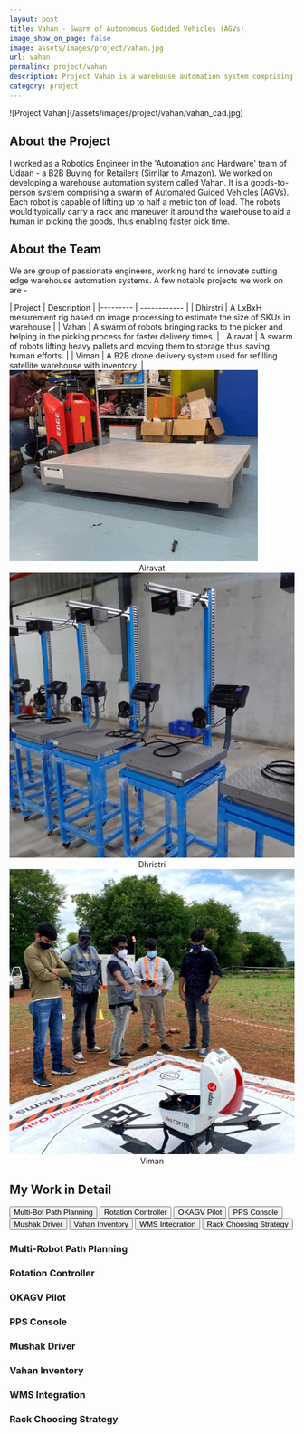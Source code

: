 ```yaml
---
layout: post
title: Vahan - Swarm of Autonomous Gudided Vehicles (AGVs)
image_show_on_page: false
image: assets/images/project/vahan.jpg
url: vahan
permalink: project/vahan
description: Project Vahan is a warehouse automation system comprising of a swarm of AGVs capable of lifting racks with weights up to half a metric ton.
category: project
---
```


<span class="image fit">
<!-- <img src="/assets/images/project/team.jpg" onload="openTab(event, 'second_year', '1')"> -->
![Project Vahan](/assets/images/project/vahan/vahan_cad.jpg)
<span>

## About the Project

I worked as a Robotics Engineer in the 'Automation and Hardware' team of Udaan - a B2B Buying for Retailers (Similar to Amazon). We worked on developing a warehouse automation system called Vahan. It is a goods-to-person system comprising a swarm of Automated Guided Vehicles (AGVs). Each robot is capable of lifting up to half a metric ton of load. The robots would typically carry a rack and maneuver it around the warehouse to aid a human in picking the goods, thus enabling faster pick time.

## About the Team

<div class="row">
    <div class="12u 12u$(small)">
        <p>We are group of passionate engineers, working hard to innovate cutting edge warehouse automation systems. A few notable projects we work on are -</p>
        <div markdown="1">
| Project  | Description |
|--------- | ------------ |
| Dhirstri | A LxBxH mesurement rig based on image processing to estimate the size of SKUs in warehouse |
| Vahan    | A swarm of robots bringing racks to the picker and helping in the picking process for faster delivery times. |
| Airavat  | A swarm of robots lifting heavy pallets and moving them to storage thus saving human efforts. |
| Viman    | A B2B drone delivery system used for refilling satellite warehouse with inventory. |

</div>
    </div>
        <div class="row 50% uniform">
            <div class="4u"><span class="image fit"><img src="/assets/images/project/vahan/airavat.gif" alt="airavat" />  <figcaption style="text-align: center;">Airavat</figcaption></span></div>
            <div class="4u"><span class="image fit"><img src="/assets/images/project/vahan/profiler.jpg" alt="profiler" /><figcaption style="text-align: center;">Dhristri</figcaption></span></div>
            <div class="4u$"><span class="image fit"><img src="/assets/images/project/vahan/drone.jpg" alt="viman" /><figcaption style="text-align: center;">Viman</figcaption></span></div>
        </div>
</div>

## My Work in Detail

<div class="tab">
    <button name="default tab" class="tablinks 1" onclick="openTab(event, 'path_planning', '1')">Multi-Bot Path Planning</button>
    <button class="tablinks 1" onclick="openTab(event, 'rotation_controller', '1')">Rotation Controller</button>
    <button class="tablinks 1" onclick="openTab(event, 'okagv_pilot', '1')">OKAGV Pilot</button>
    <button class="tablinks 1" onclick="openTab(event, 'pps_console', '1')">PPS Console</button>
    <button class="tablinks 1" onclick="openTab(event, 'mushak_driver', '1')">Mushak Driver</button>
    <button class="tablinks 1" onclick="openTab(event, 'vahan_inventory', '1')">Vahan Inventory</button>
    <button class="tablinks 1" onclick="openTab(event, 'wms_integration', '1')">WMS Integration</button>
    <button class="tablinks 1" onclick="openTab(event, 'rack_choosing', '1')">Rack Choosing Strategy</button>
</div>

<div id="path_planning" class="tabcontent 1" markdown="1">

### Multi-Robot Path Planning

</div>

<div id="rotation_controller" class="tabcontent 1" markdown="1">

### Rotation Controller

</div>

<div id="okagv_pilot" class="tabcontent 1" markdown="1">

### OKAGV Pilot

</div>

<div id="pps_console" class="tabcontent 1" markdown="1">

### PPS Console

</div>

<div id="mushak_driver" class="tabcontent 1" markdown="1">

### Mushak Driver

</div>

<div id="vahan_inventory" class="tabcontent 1" markdown="1">

### Vahan Inventory

</div>

<div id="wms_integration" class="tabcontent 1" markdown="1">

### WMS Integration

</div>

<div id="rack_choosing" class="tabcontent 1" markdown="1">

### Rack Choosing Strategy

</div>